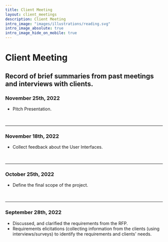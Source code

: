 ```yaml
---
title: Client Meeting
layout: client_meetings
description: Client Meeting
intro_image: "images/illustrations/reading.svg"
intro_image_absolute: true
intro_image_hide_on_mobile: true
---
```


# Client Meeting

Record of brief summaries from past meetings and interviews with clients.
----
### November 25th, 2022
+ Pitch Presentation.
<br>

----
### November 18th, 2022
+ Collect feedback about the User Interfaces.
<br>

----
### October 25th, 2022
+ Define the final scope of the project.
<br>

----
### September 28th, 2022
+ Discussed, and clarified the requirements from the RFP.
+ Requirements elicitations (collecting information from the clients (using interviews/surveys) to identify the requirements and clients' needs.